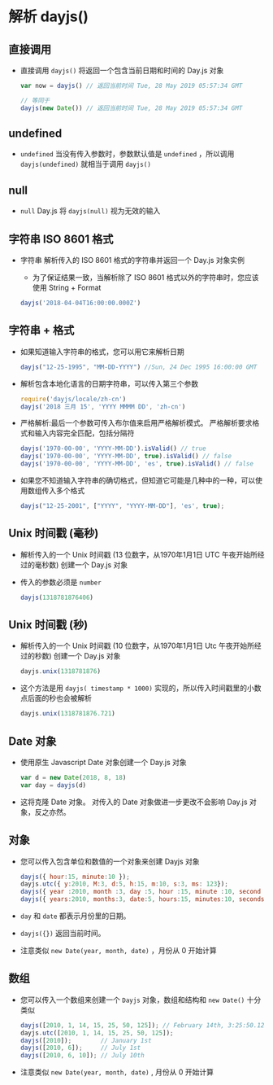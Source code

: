 # 解析 dayjs()

## 直接调用

  + 直接调用 `dayjs()` 将返回一个包含当前日期和时间的 Day.js 对象

    ```js
    var now = dayjs() // 返回当前时间 Tue, 28 May 2019 05:57:34 GMT

    // 等同于
    dayjs(new Date()) // 返回当前时间 Tue, 28 May 2019 05:57:34 GMT
    ```

## undefined

  + `undefined` 当没有传入参数时，参数默认值是 `undefined` ，所以调用 `dayjs(undefined)` 就相当于调用 `dayjs()`

## null

  + `null` Day.js 将 `dayjs(null)` 视为无效的输入

## 字符串 ISO 8601 格式

  + 字符串 解析传入的 ISO 8601 格式的字符串并返回一个 Day.js 对象实例
  
    + 为了保证结果一致，当解析除了 ISO 8601 格式以外的字符串时，您应该使用 String + Format
  
    ```js
    dayjs('2018-04-04T16:00:00.000Z')
    ```

## 字符串 + 格式

  + 如果知道输入字符串的格式，您可以用它来解析日期

    ```js
    dayjs("12-25-1995", "MM-DD-YYYY") //Sun, 24 Dec 1995 16:00:00 GMT
    ```

  + 解析包含本地化语言的日期字符串，可以传入第三个参数

    ```js
    require('dayjs/locale/zh-cn')
    dayjs('2018 三月 15', 'YYYY MMMM DD', 'zh-cn')
    ```

  + 严格解析:最后一个参数可传入布尔值来启用严格解析模式。 严格解析要求格式和输入内容完全匹配，包括分隔符

    ```js
    dayjs('1970-00-00', 'YYYY-MM-DD').isValid() // true
    dayjs('1970-00-00', 'YYYY-MM-DD', true).isValid() // false
    dayjs('1970-00-00', 'YYYY-MM-DD', 'es', true).isValid() // false
    ```

  + 如果您不知道输入字符串的确切格式，但知道它可能是几种中的一种，可以使用数组传入多个格式
  
    ```js
    dayjs("12-25-2001", ["YYYY", "YYYY-MM-DD"], 'es', true);
    ```

## Unix 时间戳 (毫秒)

  + 解析传入的一个 Unix 时间戳 (13 位数字，从1970年1月1日 UTC 午夜开始所经过的毫秒数) 创建一个 Day.js 对象
  + 传入的参数必须是 `number`
  
    ```js
    dayjs(1318781876406)
    ```

## Unix 时间戳 (秒)

  + 解析传入的一个 Unix 时间戳 (10 位数字，从1970年1月1日 Utc 午夜开始所经过的秒数) 创建一个 Day.js 对象

    ```js
    dayjs.unix(1318781876)
    ```

  + 这个方法是用 `dayjs( timestamp * 1000)` 实现的，所以传入时间戳里的小数点后面的秒也会被解析
  
    ```js
    dayjs.unix(1318781876.721)
    ```

## Date 对象

  + 使用原生 Javascript Date 对象创建一个 Day.js 对象
  
    ```js
    var d = new Date(2018, 8, 18)
    var day = dayjs(d)
    ```

  + 这将克隆 Date 对象。 对传入的 Date 对象做进一步更改不会影响 Day.js 对象，反之亦然。

## 对象

  + 您可以传入包含单位和数值的一个对象来创建 Dayjs 对象

    ```js
    dayjs({ hour:15, minute:10 });
    dayjs.utc({ y:2010, M:3, d:5, h:15, m:10, s:3, ms: 123});
    dayjs({ year :2010, month :3, day :5, hour :15, minute :10, second :3, millisecond :123});
    dayjs({ years:2010, months:3, date:5, hours:15, minutes:10, seconds:3, milliseconds:123});
    ```

  + `day` 和 `date` 都表示月份里的日期。

  + `dayjs({})` 返回当前时间。

  + 注意类似 `new Date(year, month, date)` ，月份从 0 开始计算

## 数组

  + 您可以传入一个数组来创建一个 `Dayjs` 对象，数组和结构和 `new Date()` 十分类似
  
    ```js
    dayjs([2010, 1, 14, 15, 25, 50, 125]); // February 14th, 3:25:50.125 PM
    dayjs.utc([2010, 1, 14, 15, 25, 50, 125]);
    dayjs([2010]);        // January 1st
    dayjs([2010, 6]);     // July 1st
    dayjs([2010, 6, 10]); // July 10th
    ```

  + 注意类似 `new Date(year, month, date)` , 月份从 0 开始计算



